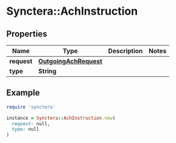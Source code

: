 # Synctera::AchInstruction

## Properties

| Name | Type | Description | Notes |
| ---- | ---- | ----------- | ----- |
| **request** | [**OutgoingAchRequest**](OutgoingAchRequest.md) |  |  |
| **type** | **String** |  |  |

## Example

```ruby
require 'synctera'

instance = Synctera::AchInstruction.new(
  request: null,
  type: null
)
```

